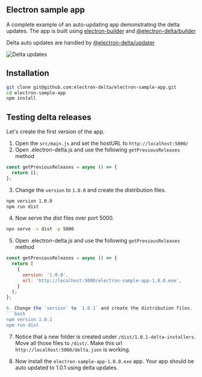 ## Electron sample app

A complete example of an auto-updating app demonstrating the delta updates. The app is built using [electron-builder](https://github.com/electron-userland/electron-builder) and
[@electron-delta/builder](https://github.com/electron-delta/electron-delta)

Delta auto updates are handled by [@electron-delta/updater](https://github.com/electron-delta/electron-delta-updater)


![Delta updates](https://electrondelta.com/assets/delta-downloading.png)


## Installation

```bash
git clone git@github.com:electron-delta/electron-sample-app.git
cd electron-sample-app
npm install

```

## Testing delta releases
Let's create the first version of the app.
1. Open the `src/main.js` and set the hostURL to `http://localhost:5000/`
2. Open .electron-delta.js and use the following `getPreviousReleases` method

```js
const getPreviousReleases = async () => {
  return [];
};
```
3. Change the `version` to `1.0.0` and create the distribution files.
```bash
npm version 1.0.0
npm run dist

```

4. Now serve the dist files over port 5000.
```bash
npx serve -s dist -p 5000
```

5. Open .electron-delta.js and use the following `getPreviousReleases` method
```js
const getPreviousReleases = async () => {
  return [
    {
      version: '1.0.0',
      url: 'http://localhost:5000/electron-sample-app-1.0.0.exe',
    }
  ];
};

6. Change the `version` to `1.0.1` and create the distribution files.
```bash
npm version 1.0.1
npm run dist
```

7. Notice that a new folder is created under `/dist/1.0.1-delta-installers`. Move all those files to `/dist/`. Make this url `http://localhost:5000/delta.json` is working.

8. Now install the `electron-sample-app-1.0.0.exe` app. Your app should be auto updated to 1.0.1 using delta updates.



